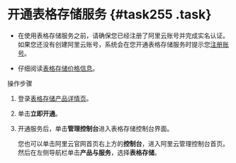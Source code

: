 # 开通表格存储服务 {#task255 .task}

-   在使用表格存储服务之前，请确保您已经注册了阿里云账号并完成实名认证。如果您还没有创建阿里云账号，系统会在您开通表格存储服务时提示您[注册账号](https://account-intl.aliyun.com/register/intl_register.htm)。

-   仔细阅读[表格存储价格信息](https://www.alibabacloud.com/product/table-store/pricing)。

操作步骤

1.  登录[表格存储产品详情页](https://www.alibabacloud.com/product/table-store)。 
2.  单击**立即开通**。 
3.  开通服务后，单击**管理控制台**进入表格存储控制台界面。 

    您也可以单击阿里云官网首页右上方的**控制台**，进入阿里云管理控制台首页。然后在左侧导航栏单击**产品与服务**，选择**表格存储**。


